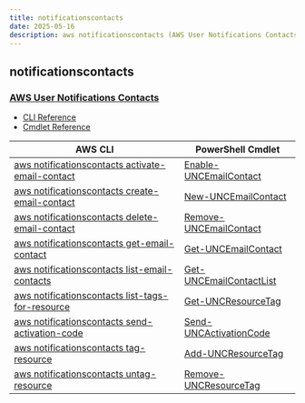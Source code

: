 ```yaml
---
title: notificationscontacts
date: 2025-05-16
description: aws notificationscontacts (AWS User Notifications Contacts) command/cmdlet list.
---
```


## notificationscontacts

### [AWS User Notifications Contacts](https://aws.amazon.com/notifications/)

* [CLI Reference](https://awscli.amazonaws.com/v2/documentation/api/latest/reference/notificationscontacts/index.html)
* [Cmdlet Reference](https://docs.aws.amazon.com/powershell/latest/reference/items/NotificationsContacts_cmdlets.html)

|AWS CLI|PowerShell Cmdlet|
|----|----|
|[aws notificationscontacts activate-email-contact](https://awscli.amazonaws.com/v2/documentation/api/latest/reference/notificationscontacts/activate-email-contact.html)|[Enable-UNCEmailContact](https://docs.aws.amazon.com/powershell/latest/reference/items/Enable-UNCEmailContact.html)|
|[aws notificationscontacts create-email-contact](https://awscli.amazonaws.com/v2/documentation/api/latest/reference/notificationscontacts/create-email-contact.html)|[New-UNCEmailContact](https://docs.aws.amazon.com/powershell/latest/reference/items/New-UNCEmailContact.html)|
|[aws notificationscontacts delete-email-contact](https://awscli.amazonaws.com/v2/documentation/api/latest/reference/notificationscontacts/delete-email-contact.html)|[Remove-UNCEmailContact](https://docs.aws.amazon.com/powershell/latest/reference/items/Remove-UNCEmailContact.html)|
|[aws notificationscontacts get-email-contact](https://awscli.amazonaws.com/v2/documentation/api/latest/reference/notificationscontacts/get-email-contact.html)|[Get-UNCEmailContact](https://docs.aws.amazon.com/powershell/latest/reference/items/Get-UNCEmailContact.html)|
|[aws notificationscontacts list-email-contacts](https://awscli.amazonaws.com/v2/documentation/api/latest/reference/notificationscontacts/list-email-contacts.html)|[Get-UNCEmailContactList](https://docs.aws.amazon.com/powershell/latest/reference/items/Get-UNCEmailContactList.html)|
|[aws notificationscontacts list-tags-for-resource](https://awscli.amazonaws.com/v2/documentation/api/latest/reference/notificationscontacts/list-tags-for-resource.html)|[Get-UNCResourceTag](https://docs.aws.amazon.com/powershell/latest/reference/items/Get-UNCResourceTag.html)|
|[aws notificationscontacts send-activation-code](https://awscli.amazonaws.com/v2/documentation/api/latest/reference/notificationscontacts/send-activation-code.html)|[Send-UNCActivationCode](https://docs.aws.amazon.com/powershell/latest/reference/items/Send-UNCActivationCode.html)|
|[aws notificationscontacts tag-resource](https://awscli.amazonaws.com/v2/documentation/api/latest/reference/notificationscontacts/tag-resource.html)|[Add-UNCResourceTag](https://docs.aws.amazon.com/powershell/latest/reference/items/Add-UNCResourceTag.html)|
|[aws notificationscontacts untag-resource](https://awscli.amazonaws.com/v2/documentation/api/latest/reference/notificationscontacts/untag-resource.html)|[Remove-UNCResourceTag](https://docs.aws.amazon.com/powershell/latest/reference/items/Remove-UNCResourceTag.html)|

